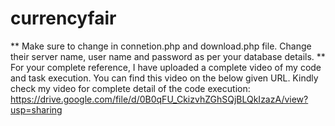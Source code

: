 # currencyfair
** Make sure to change in connetion.php and download.php file. Change their server name, user name and password as per your database details. **
For your complete reference, I have uploaded a complete video of my code and task execution. You can find this video on the below given URL. Kindly check my video for complete detail of the code execution:
https://drive.google.com/file/d/0B0qFU_CkizvhZGhSQjBLQkIzazA/view?usp=sharing

